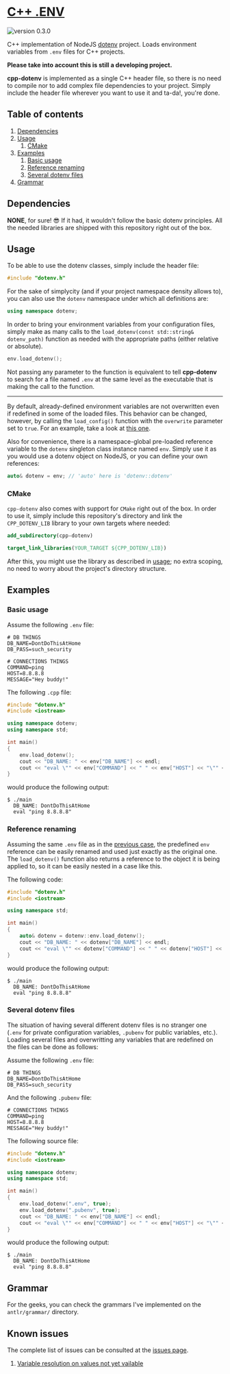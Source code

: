 # [C++ .ENV](https://github.com/adeharo9/cpp-dotenv)

![version 0.3.0](https://img.shields.io/badge/version-0.3.0-blue)

C++ implementation of NodeJS [dotenv](https://github.com/motdotla/dotenv) project. Loads environment variables from `.env` files for C++ projects.

**Please take into account this is still a developing project.**

**cpp-dotenv** is implemented as a single C++ header file, so there is no need to compile nor to add complex file dependencies to your project. Simply include the header file wherever you want to use it and ta-da!, you're done.

## Table of contents

1. [Dependencies](#dependencies)
2. [Usage](#usage)
   1. [CMake](#cmake)
3. [Examples](#examples)
   1. [Basic usage](#basic-usage)
   2. [Reference renaming](#reference-renaming)
   3. [Several dotenv files](#several-dotenv-files)
4. [Grammar](#grammar)

## Dependencies

**NONE**, for sure! :sunglasses: If it had, it wouldn't follow the basic dotenv principles. All the needed libraries are shipped with this repository right out of the box.

## Usage

To be able to use the dotenv classes, simply include the header file:

```cpp
#include "dotenv.h"
```

For the sake of simplycity (and if your project namespace density allows to), you can also use the `dotenv` namespace under which all definitions are:

```cpp
using namespace dotenv;
```

In order to bring your environment variables from your configuration files, simply make as many calls to the `load_dotenv(const std::string& dotenv_path)` function as needed with the appropriate paths (either relative or absolute).

```cpp
env.load_dotenv();
```

Not passing any parameter to the function is equivalent to tell **cpp-dotenv** to search for a file named `.env` at the same level as the executable that is making the call to the function.

---

By default, already-defined environment variables are not overwritten even if redefined in some of the loaded files. This behavior can be changed, however, by calling the `load_config()` function with the `overwrite` parameter set to `true`. For an example, take a look at [this one](#several-dotenv-files).

Also for convenience, there is a namespace-global pre-loaded reference variable to the `dotenv` singleton class instance named `env`. Simply use it as you would use a dotenv object on NodeJS, or you can define your own references:

```cpp
auto& dotenv = env; // 'auto' here is 'dotenv::dotenv'
```

### CMake

`cpp-dotenv` also comes with support for `CMake` right out of the box. In order to use it, simply include this repository's directory and link the `CPP_DOTENV_LIB` library to your own targets where needed:

```cmake
add_subdirectory(cpp-dotenv)
```

```cmake
target_link_libraries(YOUR_TARGET ${CPP_DOTENV_LIB})
```

After this, you might use the library as described in [usage](#usage); no extra scoping, no need to worry about the project's directory structure.

## Examples

### Basic usage

Assume the following `.env` file:

```env
# DB THINGS
DB_NAME=DontDoThisAtHome
DB_PASS=such_security

# CONNECTIONS THINGS
COMMAND=ping
HOST=8.8.8.8
MESSAGE="Hey buddy!"
```

The following `.cpp` file:

```cpp
#include "dotenv.h"
#include <iostream>

using namespace dotenv;
using namespace std;

int main()
{
    env.load_dotenv();
    cout << "DB_NAME: " << env["DB_NAME"] << endl;
    cout << "eval \"" << env["COMMAND"] << " " << env["HOST"] << "\"" << endl;
}
```

would produce the following output:

```shell
$ ./main
  DB_NAME: DontDoThisAtHome
  eval "ping 8.8.8.8"
```

### Reference renaming

Assuming the same `.env` file as in the [previous case](#basic-usage), the predefined `env` reference can be easily renamed and used just exactly as the original one. The `load_dotenv()` function also returns a reference to the object it is being applied to, so it can be easily nested in a case like this.

The following code:

```cpp
#include "dotenv.h"
#include <iostream>

using namespace std;

int main()
{
    auto& dotenv = dotenv::env.load_dotenv();
    cout << "DB_NAME: " << dotenv["DB_NAME"] << endl;
    cout << "eval \"" << dotenv["COMMAND"] << " " << dotenv["HOST"] << "\"" << endl;
}
```

would produce the following output:

```shell
$ ./main
  DB_NAME: DontDoThisAtHome
  eval "ping 8.8.8.8"
```

### Several dotenv files

The situation of having several different dotenv files is no stranger one (`.env` for private configuration variables, `.pubenv` for public variables, etc.). Loading several files and overwritting any variables that are redefined on the files can be done as follows:

Assume the following `.env` file:

```env
# DB THINGS
DB_NAME=DontDoThisAtHome
DB_PASS=such_security
```

And the following `.pubenv` file:

```env
# CONNECTIONS THINGS
COMMAND=ping
HOST=8.8.8.8
MESSAGE="Hey buddy!"
```

The following source file:

```cpp
#include "dotenv.h"
#include <iostream>

using namespace dotenv;
using namespace std;

int main()
{
    env.load_dotenv(".env", true);
    env.load_dotenv(".pubenv", true);
    cout << "DB_NAME: " << env["DB_NAME"] << endl;
    cout << "eval \"" << env["COMMAND"] << " " << env["HOST"] << "\"" << endl;
}
```

would produce the following output:

```shell
$ ./main
  DB_NAME: DontDoThisAtHome
  eval "ping 8.8.8.8"
```

## Grammar

For the geeks, you can check the grammars I've implemented on the `antlr/grammar/` directory.

## Known issues

The complete list of issues can be consulted at the [issues page](https://github.com/adeharo9/cpp-dotenv/issues).

1. [Variable resolution on values not yet vailable](https://github.com/adeharo9/cpp-dotenv/issues/3)
